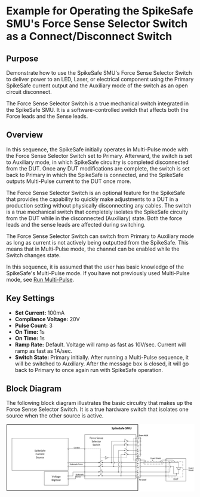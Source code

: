 # Example for Operating the SpikeSafe SMU's Force Sense Selector Switch as a Connect/Disconnect Switch

## **Purpose**
Demonstrate how to use the SpikeSafe SMU's Force Sense Selector Switch to deliver power to an LED, Laser, or electrical component using the Primary SpikeSafe current output and the Auxiliary mode of the switch as an open circuit disconnect.

The Force Sense Selector Switch is a true mechanical switch integrated in the SpikeSafe SMU. It is a software-controlled switch that affects both the Force leads and the Sense leads.

## Overview 
In this sequence, the SpikeSafe initially operates in Multi-Pulse mode with the Force Sense Selector Switch set to Primary. Afterward, the switch is set to Auxiliary mode, in which SpikeSafe circuitry is completed disconnected from the DUT. Once any DUT modifications are complete, the switch is set back to Primary in which the SpikeSafe is connected, and the SpikeSafe outputs Multi-Pulse current to the DUT once more.

The Force Sense Selector Switch is an optional feature for the SpikeSafe that provides the capability to quickly make adjustments to a DUT in a production setting without physically disconnecting any cables. The switch is a true mechanical switch that completely isolates the SpikeSafe circuity from the DUT while in the disconnected (Auxiliary) state. Both the force leads and the sense leads are affected during switching.

The Force Sense Selector Switch can switch from Primary to Auxiliary mode as long as current is not actively being outputted from the SpikeSafe. This means that in Multi-Pulse mode, the channel can be enabled while the Switch changes state. 

In this sequence, it is assumed that the user has basic knowledge of the SpikeSafe's Multi-Pulse mode. If you have not previously used Multi-Pulse mode, see [Run Multi-Pulse](../../run_spikesafe_operating_modes/run_multi_pulse).

## Key Settings 
- **Set Current:** 100mA
- **Compliance Voltage:** 20V
- **Pulse Count:** 3
- **On Time:** 1s
- **On Time:** 1s
- **Ramp Rate:** Default. Voltage will ramp as fast as 10V/sec. Current will ramp as fast as 1A/sec.
- **Switch State:** Primary initially. After running a Multi-Pulse sequence, it will be switched to Auxiliary. After the message box is closed, it will go back to Primary to once again run with SpikeSafe operation.

## Block Diagram
The following block diagram illustrates the basic circuitry that makes up the Force Sense Selector Switch. It is a true hardware switch that isolates one source when the other source is active.

![](switch_block_diagram.png)
